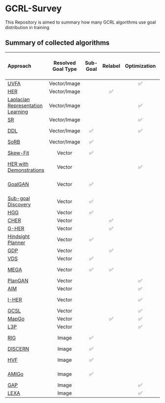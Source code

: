 # GCRL-Survey
This Repository is aimed to summary how many GCRL algorithms use goal distribution in training

## Summary of collected algorithms

| Approach                                                                                                                                                                                                                                                                                                                                           | Resolved Goal Type | Sub-Goal | Relabel | Optimization | Use Env Goal Distribution in training |
|:-------------------------------------------------------------------------------------------------------------------------------------------------------------------------------------------------------------------------------------------------------------------------------------------------------------------------------------------------- |:------------------:|:--------:|:-------:|:------------:|:------------:|
| [UVFA](http://proceedings.mlr.press/v37/schaul15.pdf)                                                                                                                                                                                                                                                                                              | Vector/Image       |          |         | ✅            | ✅            |
| [HER](https://proceedings.neurips.cc/paper/2017/file/453fadbd8a1a3af50a9df4df899537b5-Paper.pdf)                                                                                                                                                                                                                                                   | Vector/Image       |          | ✅       |              | ✅            |
| [Laplacian Representation Learning](https://arxiv.org/pdf/1810.04586.pdf)                                                                                                                                                                                                                                                                          | Vector/Image       |          |         | ✅            | ✅            |
| [SR](https://proceedings.neurips.cc/paper/2019/file/64c26b2a2dcf068c49894bd07e0e6389-Paper.pdf)                                                                                                                                                                                                                                                    | Vector/Image       |          |         | ✅            | ✅            |
| [DDL](https://arxiv.org/pdf/1907.08225.pdf)                                                                                                                                                                                                                                                                                                        | Vector/Image       | ✅        |         | ✅            |  ❌   g~D or Human   |
| [SoRB](https://proceedings.neurips.cc/paper/2019/file/5c48ff18e0a47baaf81d8b8ea51eec92-Paper.pdf)                                                                                                                                                                                                                                                  | Vector/Image       | ✅        |         |              | ✅          |
| [Skew-Fit](https://arxiv.org/pdf/1903.03698.pdf)                                                                                                                                                                                                                                                                                                   | Vector             | ✅        |         |              |  ❌  g~p_skewed     |
| [HER with Demonstrations](https://arxiv.org/pdf/1709.10089.pdf)                                                                                                                                                                                                                                                                                    | Vector             |          |         | ✅            | ✅  demon          |
| [GoalGAN](http://proceedings.mlr.press/v80/florensa18a/florensa18a.pdf)                                                                                                                                                                                                                                                                            | Vector             | ✅        |         |              |  ❌   g generated by GAN     |
| [Sub-goal Discovery](https://proceedings.neurips.cc/paper/2019/file/6f518c31f6baa365f55c38d11cc349d1-Paper.pdf)                                                                                                                                                                                                                                    | Vector             | ✅        |         |              | ✅  expert          |
| [HGG](https://proceedings.neurips.cc/paper/2019/file/57db7d68d5335b52d5153a4e01adaa6b-Paper.pdf)                                                                                                                                                                                                                                                   | Vector             | ✅        |         |              | ✅          |
| [CHER](https://proceedings.neurips.cc/paper/2019/file/83715fd4755b33f9c3958e1a9ee221e1-Paper.pdf)                                                                                                                                                                                                                                                  | Vector             |          | ✅       |              | ✅           |
| [G-HER](https://www.sciencedirect.com/science/article/pii/S0925231219308495)                                                                                                                                                                                                                                                                       | Vector             |          | ✅       |              | ✅           |
| [Hindsight Planner](https://ifaamas.org/Proceedings/aamas2020/pdfs/p690.pdf)                                                                                                                                                                                                                                                                       | Vector             | ✅        |         |              | ✅         |
| [GDP](https://www.researchgate.net/profile/Diego-Faria-2/publication/344237429_Goal_Density-based_Hindsight_Experience_Prioritization_for_Multi-Goal_Robot_Manipulation_Reinforcement_Learning/links/5f5f4d904585154dbbd03279/Goal-Density-based-Hindsight-Experience-Prioritization-for-Multi-Goal-Robot-Manipulation-Reinforcement-Learning.pdf) | Vector             |          | ✅       |              | ✅            |
| [VDS](https://proceedings.neurips.cc/paper/2020/file/566f0ea4f6c2e947f36795c8f58ba901-Paper.pdf)                                                                                                                                                                                                                                                   | Vector             | ✅        |         |              | ✅  *           |
| [MEGA](http://proceedings.mlr.press/v119/pitis20a/pitis20a.pdf)                                                                                                                                                                                                                                                                                    | Vector             | ✅        | ✅       |              | ✅  pick with < α          |
| [PlanGAN](https://proceedings.neurips.cc/paper/2020/file/6101903146e4bbf4999c449d78441606-Paper.pdf)                                                                                                                                                                                                                                               | Vector             |          |         | ✅            | ✅          |
| [AIM](https://proceedings.neurips.cc/paper/2021/file/486c0401c56bf7ec2daa9eba58907da9-Paper.pdf)                                                                                                                                                                                                                                                   | Vector             |          |         | ✅            | ✅           |
| [I-HER](https://arxiv.org/pdf/2110.02414.pdf)                                                                                                                                                                                                                                                                                                      | Vector             |          |         | ✅            | ✅  same with her          |
| [GCSL](https://arxiv.org/pdf/1912.06088.pdf)                                                                                                                                                                                                                                                                                                       | Vector             |          |         | ✅            | ✅         |
| [MapGo](https://arxiv.org/pdf/2105.06350.pdf)                                                                                                                                                                                                                                                                                                      | Vector             |          | ✅       | ✅            | ✅           |
| [L3P](http://proceedings.mlr.press/v139/zhang21x/zhang21x.pdf)                                                                                                                                                                                                                                                                                     | Vector             |          |         | ✅            | ✅           |
| [RIG](https://proceedings.neurips.cc/paper/2018/file/7ec69dd44416c46745f6edd947b470cd-Paper.pdf)                                                                                                                                                                                                                                                   | Image              | ✅        |         |              | ❌ g~latent space  |
| [DISCERN](https://arxiv.org/pdf/1811.11359.pdf)                                                                                                                                                                                                                                                                                                    | Image              | ✅        |         |              | ❌ g~D           |
| [HVF](https://arxiv.org/pdf/1909.05829.pdf)                                                                                                                                                                                                                                                                                                        | Image              | ✅        |         |              | ✅  image final goal|
| [AMIGo](https://arxiv.org/pdf/2006.12122.pdf)                                                                                                                                                                                                                                                                                                      | Image              | ✅        |         |              | ❌ goal from teacher  |
| [GAP](http://proceedings.mlr.press/v119/nair20a/nair20a.pdf)                                                                                                                                                                                                                                                                                       | Image              |          |         | ✅            | ✅            |
| [LEXA](https://arxiv.org/pdf/2110.09514.pdf)                                                                                                                                                                                                                                                                                                       | Image              |          |         | ✅            | ❌ g~D       |
